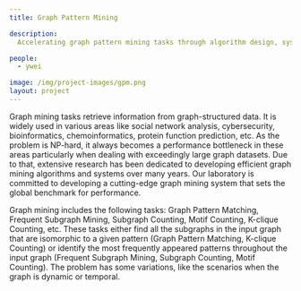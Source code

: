 ```yaml
---
title: Graph Pattern Mining

description:
  Accelerating graph pattern mining tasks through algorithm design, system-level optimization, and using new hardware.

people:
  - ywei

image: /img/project-images/gpm.png
layout: project
---
```




Graph mining tasks retrieve information from graph-structured data. It is widely used in various areas like social network analysis, cybersecurity, bioinformatics, chemoinformatics, protein function prediction, etc. As the problem is NP-hard, it always becomes a performance bottleneck in these areas particularly when dealing with exceedingly large graph datasets. Due to that, extensive research has been dedicated to developing efficient graph mining algorithms and systems over many years. Our laboratory is committed to developing a cutting-edge graph mining system that sets the global benchmark for performance.

Graph mining includes the following tasks: Graph Pattern Matching, Frequent Subgraph Mining, Subgraph Counting, Motif Counting, K-clique Counting, etc. These tasks either find all the subgraphs in the input graph that are isomorphic to a given pattern (Graph Pattern Matching, K-clique Counting) or identify the most frequently appeared patterns throughout the input graph (Frequent Subgraph Mining, Subgraph Counting, Motif Counting). The problem has some variations, like the scenarios when the graph is dynamic or temporal.


